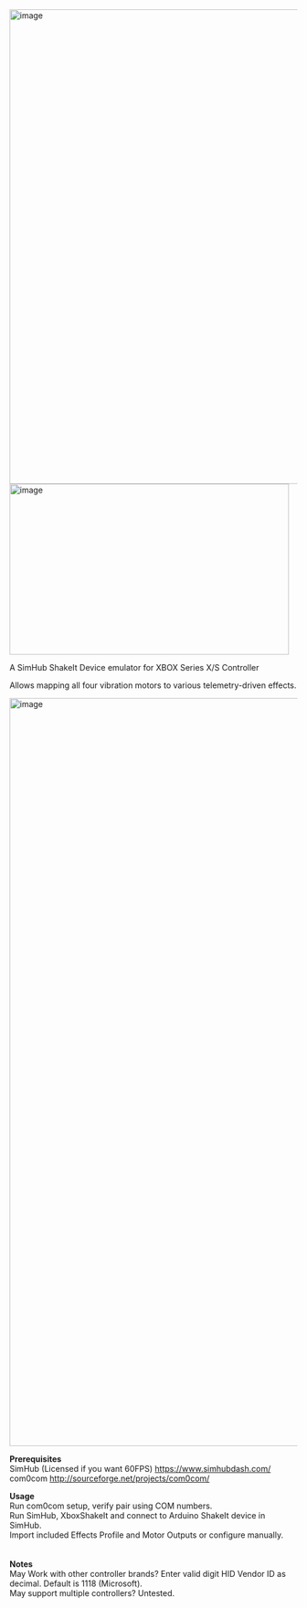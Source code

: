 <img width="1920" height="831" alt="image" src="https://github.com/user-attachments/assets/1a32c58c-dc1f-454c-92d9-c403923fcd82" />
<img width="489" height="299" alt="image" src="https://github.com/user-attachments/assets/9405f7eb-1259-47b4-b7ea-88aa5f8eee6a" />

A SimHub ShakeIt Device emulator for XBOX Series X/S Controller

Allows mapping all four vibration motors to various telemetry-driven effects.

<img width="1225" height="1310" alt="image" src="https://github.com/user-attachments/assets/878f0b07-5882-4ec6-83cc-87c86a95fb90" />

<b>Prerequisites</b><br>
SimHub (Licensed if you want 60FPS) https://www.simhubdash.com/<br>
com0com http://sourceforge.net/projects/com0com/<br>

<b>Usage</b><br>
Run com0com setup, verify pair using COM numbers.<br>
Run SimHub, XboxShakeIt and connect to Arduino ShakeIt device in SimHub.<br>
Import included Effects Profile and Motor Outputs or configure manually.<br>
<br>
<br>
<b>Notes</b><br>
May Work with other controller brands? Enter valid digit HID Vendor ID as decimal. Default is 1118 (Microsoft).<br>
May support multiple controllers? Untested.
